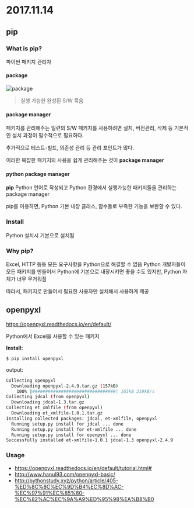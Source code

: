 # 2017.11.14

## pip

### What is pip?
파이썬 패키지 관리자

#### package
![package](http://weknowyourdreams.com/images/package/package-12.jpg)
> 실행 가능한 완성된 S/W 묶음

#### package manager
패키지를 관리해주는 일련의 S/W
패키지를 사용하려면 설치, 버전관리, 삭제 등 기본적인 설치 과정이 필수적으로 필요하다.

추가적으로 테스트-빌드, 의존성 관리 등 관리 포인트가 많다.

이러한 복잡한 패키지의 사용을 쉽게 관리해주는 것이 **package manager**

#### python package manager
**pip**
Python 언어로 작성되고 Python 환경에서 실행가능한 패키지들을 관리하는 package manager

pip를 이용하면, Python 기본 내장 클래스, 함수들로 부족한 기능을 보완할 수 있다.

### Install
Python 설치시 기본으로 설치됨

### Why pip?
Excel, HTTP 등등 모든 요구사항을 Python으로 해결할 수 없음
Python 개발자들이 모든 패키지를 만들어서 Python에 기본으로 내장시키면 좋을 수도 있지만, Python 자체가 너무 무거워짐

따라서, 패키지로 만들어서 필요한 사용자만 설치해서 사용하게 제공

## openpyxl
https://openpyxl.readthedocs.io/en/default/

Python에서 Excel을 사용할 수 있는 패키지

**Install:**
```bash
$ pip install openpyxl
```

output:
```bash
Collecting openpyxl
  Downloading openpyxl-2.4.9.tar.gz (157kB)
    100% |################################| 163kB 219kB/s
Collecting jdcal (from openpyxl)
  Downloading jdcal-1.3.tar.gz
Collecting et_xmlfile (from openpyxl)
  Downloading et_xmlfile-1.0.1.tar.gz
Installing collected packages: jdcal, et-xmlfile, openpyxl
  Running setup.py install for jdcal ... done
  Running setup.py install for et-xmlfile ... done
  Running setup.py install for openpyxl ... done
Successfully installed et-xmlfile-1.0.1 jdcal-1.3 openpyxl-2.4.9
```

### Usage
- https://openpyxl.readthedocs.io/en/default/tutorial.html#
- http://www.hanul93.com/openpyxl-basic/
- http://pythonstudy.xyz/python/article/405-%ED%8C%8C%EC%9D%B4%EC%8D%AC-%EC%97%91%EC%85%80-%EC%82%AC%EC%9A%A9%ED%95%98%EA%B8%B0